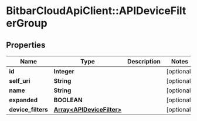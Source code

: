 # BitbarCloudApiClient::APIDeviceFilterGroup

## Properties
Name | Type | Description | Notes
------------ | ------------- | ------------- | -------------
**id** | **Integer** |  | [optional] 
**self_uri** | **String** |  | [optional] 
**name** | **String** |  | [optional] 
**expanded** | **BOOLEAN** |  | [optional] 
**device_filters** | [**Array&lt;APIDeviceFilter&gt;**](APIDeviceFilter.md) |  | [optional] 

